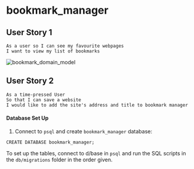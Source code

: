 # bookmark_manager

## User Story 1

```
As a user so I can see my favourite webpages
I want to view my list of bookmarks
```

![bookmark_domain_model](../images/domain-model-1.jpg)


## User Story 2

```
As a time-pressed User
So that I can save a website
I would like to add the site's address and title to bookmark manager
```
#### Database Set Up

1. Connect to `psql` and create `bookmark_manager` database:

```
CREATE DATABASE bookmark_manager;
```

To set up the tables, connect to d/base in `psql` and run the SQL scripts in the `db/migrations` folder in the order given.

